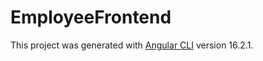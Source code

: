 # EmployeeFrontend

This project was generated with [Angular CLI](https://github.com/angular/angular-cli) version 16.2.1.
